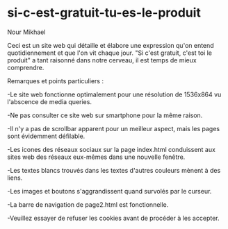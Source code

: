 # si-c-est-gratuit-tu-es-le-produit
Nour Mikhael

Ceci est un site web qui détaille et élabore une expression qu'on entend quotidiennement et que l'on vit chaque jour.
"Si c'est gratuit, c'est toi le produit" a tant raisonné dans notre cerveau, il est temps de mieux comprendre.

Remarques et points particuliers :

-Le site web fonctionne optimalement pour une résolution de 1536x864 vu l'abscence de media queries.

-Ne pas consulter ce site web sur smartphone pour la même raison.

-Il n'y a pas de scrollbar apparent pour un meilleur aspect, mais les pages sont évidemment défilable.

-Les icones des réseaux sociaux sur la page index.html conduissent aux sites web des réseaux eux-mêmes dans une nouvelle fenêtre.

-Les textes blancs trouvés dans les textes d'autres couleurs mènent à des liens.

-Les images et boutons s'aggrandissent quand survolés par le curseur.

-La barre de navigation de page2.html est fonctionnelle.

-Veuillez essayer de refuser les cookies avant de procéder à les accepter.
